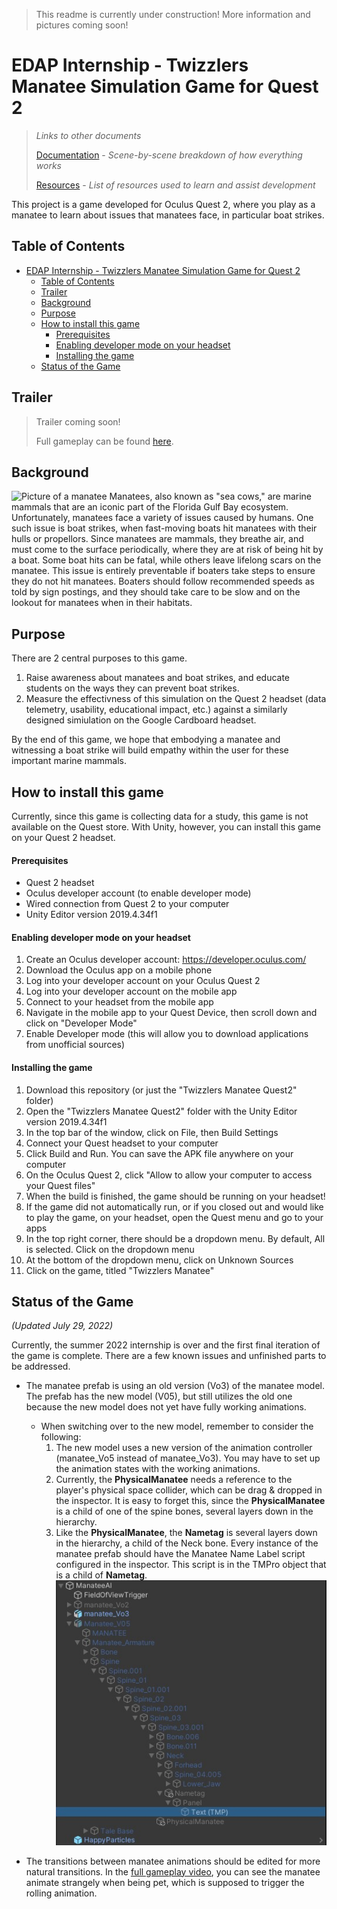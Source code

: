 > This readme is currently under construction! More information and pictures coming soon!
# EDAP Internship - Twizzlers Manatee Simulation Game for Quest 2
 
> *Links to other documents*
>
> [Documentation](/documentation.md) - *Scene-by-scene breakdown of how everything works*
>
>[Resources](/resources.md) - *List of resources used to learn and assist development*

This project is a game developed for Oculus Quest 2, where you play as a manatee to learn about issues that manatees face, in particular boat strikes.

## Table of Contents
- [EDAP Internship - Twizzlers Manatee Simulation Game for Quest 2](#edap-internship---twizzlers-manatee-simulation-game-for-quest-2)
  - [Table of Contents](#table-of-contents)
  - [Trailer](#trailer)
  - [Background](#background)
  - [Purpose](#purpose)
  - [How to install this game](#how-to-install-this-game)
      - [Prerequisites](#prerequisites)
      - [Enabling developer mode on your headset](#enabling-developer-mode-on-your-headset)
      - [Installing the game](#installing-the-game)
  - [Status of the Game](#status-of-the-game)

## Trailer
> Trailer coming soon!
> 
> Full gameplay can be found [here](https://youtu.be/SXgbvRPEm6U).

## Background
![Picture of a manatee](/Twizzlers%20Manatee%20Quest2/Assets/Sprites/manatee-1600.jpg)
Manatees, also known as "sea cows," are marine mammals that are an iconic part of the Florida Gulf Bay ecosystem. Unfortunately, manatees face a variety of issues caused by humans. One such issue is boat strikes, when fast-moving boats hit manatees with their hulls or propellors. Since manatees are mammals, they breathe air, and must come to the surface periodically, where they are at risk of being hit by a boat. Some boat hits can be fatal, while others leave lifelong scars on the manatee. This issue is entirely preventable if boaters take steps to ensure they do not hit manatees. Boaters should follow recommended speeds as told by sign postings, and they should take care to be slow and on the lookout for manatees when in their habitats.

## Purpose
There are 2 central purposes to this game.
1. Raise awareness about manatees and boat strikes, and educate students on the ways they can prevent boat strikes.
2. Measure the effectivness of this simulation on the Quest 2 headset (data telemetry, usability, educational impact, etc.) against a similarly designed simiulation on the Google Cardboard headset.

By the end of this game, we hope that embodying a manatee and witnessing a boat strike will build empathy within the user for these important marine mammals.

## How to install this game
Currently, since this game is collecting data for a study, this game is not available on the Quest store. With Unity, however, you can install this game on your Quest 2 headset.

#### Prerequisites
- Quest 2 headset
- Oculus developer account (to enable developer mode)
- Wired connection from Quest 2 to your computer
- Unity Editor version 2019.4.34f1

#### Enabling developer mode on your headset
1. Create an Oculus developer account: https://developer.oculus.com/
2. Download the Oculus app on a mobile phone
3. Log into your developer account on your Oculus Quest 2
4. Log into your developer account on the mobile app
5. Connect to your headset from the mobile app
6. Navigate in the mobile app to your Quest Device, then scroll down and click on "Developer Mode"
7. Enable Developer mode (this will allow you to download applications from unofficial sources)

#### Installing the game
1. Download this repository (or just the "Twizzlers Manatee Quest2" folder)
2. Open the "Twizzlers Manatee Quest2" folder with the Unity Editor version 2019.4.34f1
3. In the top bar of the window, click on File, then Build Settings
4. Connect your Quest headset to your computer
5. Click Build and Run. You can save the APK file anywhere on your computer
6. On the Oculus Quest 2, click "Allow to allow your computer to access your Quest files"
7. When the build is finished, the game should be running on your headset!
8. If the game did not automatically run, or if you closed out and would like to play the game, on your headset, open the Quest menu and go to your apps
9. In the top right corner, there should be a dropdown menu. By default, All is selected. Click on the dropdown menu
10. At the bottom of the dropdown menu, click on Unknown Sources
11. Click on the game, titled "Twizzlers Manatee"


## Status of the Game
*(Updated July 29, 2022)*

Currently, the summer 2022 internship is over and the first final iteration of the game is complete. There are a few known issues and unfinished parts to be addressed.
- The manatee prefab is using an old version (Vo3) of the manatee model. The prefab has the new model (V05), but still utilizes the old one because the new model does not yet have fully working animations.
  - When switching over to the new model, remember to consider the following:
    1. The new model uses a new version of the animation controller (manatee_Vo5 instead of manatee_Vo3). You may have to set up the animation states with the working animations.
    2. Currently, the **PhysicalManatee** needs a reference to the player's physical space collider, which can be drag & dropped in the inspector. It is easy to forget this, since the **PhysicalManatee** is a child of one of the spine bones, several layers down in the hierarchy.
    3. Like the **PhysicalManatee**, the **Nametag** is several layers down in the hierarchy, a child of the Neck bone. Every instance of the manatee prefab should have the Manatee Name Label script configured in the inspector. This script is in the TMPro object that is a child of **Nametag**.
    ![Image of the Nametag's text location in the manatee prefab hierarchy](/Documentation%20Resources/Manatee%20Hierarchy.jpg)

- The transitions between manatee animations should be edited for more natural transitions. In the [full gameplay video](https://youtu.be/SXgbvRPEm6U?t=120), you can see the manatee animate strangely when being pet, which is supposed to trigger the rolling animation.
